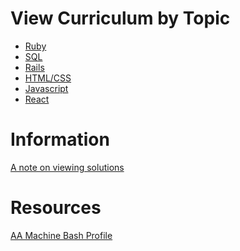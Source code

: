 # View Curriculum by Topic

* [Ruby][ruby]
* [SQL][sql]
* [Rails][rails]
* [HTML/CSS][html-css]
* [Javascript][js]
* [React][react]

# Information

[A note on viewing solutions](readings/solutions.md)

# Resources

[AA Machine Bash Profile](assets/bash_profile)

[ruby]: topics/ruby.md
[sql]: topics/sql.md
[rails]: topics/rails.md
[js]: topics/js.md
[react]: topics/react.md
[html-css]: topics/html-css.md